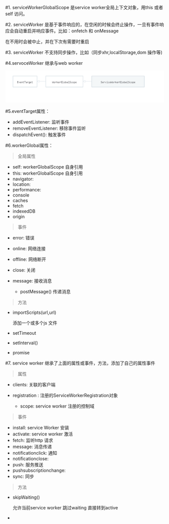 #1. serviceWorkerGlobalScope 是service worker全局上下文对象，用this 或者 self 访问。

#2. serviceWorker 是基于事件响应的，在空闲的时候会终止操作，一旦有事件响应会自动重启并响应事件。比如：onfetch 和 onMessage

在不用时会被中止，并在下次有需要时重启

#3. serviceWorker 不支持同步操作，比如（同步xhr,localStorage,dom 操作等)

#4.servoceWorker 继承与web worker

![avatar](/assets/serviceWorkGlobalScope.png)

#5.eventTarget属性：

+ addEventListener: 监听事件
+ removeEventListener: 移除事件监听
+ dispatchEvent(): 触发事件
  
#6.workerGlobal属性：

>全局属性
+ self: workerGlobalScope 自身引用
+ this: workerGlobalScope 自身引用
+ navigator: 
+ location:
+ performance:
+ console
+ caches
+ fetch
+ indexedDB
+ origin

>事件

+ error: 错误
+ online: 网络连接
+ offline: 网络断开
+ close: 关闭
+ message: 接收消息
   
    + postMessage() 传递消息

>方法

+ importScripts(url,url)
  
  添加一个或多个js 文件

+ setTimeout
+ setInterval()
+ promise

#7. service worker 继承了上面的属性或事件，方法，添加了自己的属性事件

>属性

+ clients: 关联的客户端
+ registration : 注册的ServiceWorkerRegistration对象
  
    + scope: service worker 注册的控制域

> 事件

+ install: service Worker 安装
+ activate: service worker 激活
+ fetch: 监听http 请求
+ message: 消息传递
+ notificationclick: 通知
+ notificationclose:
+ push: 服务推送
+ pushsubscriptionchange:
+ sync: 同步
> 方法
  
  + skipWaiting() 
    
    允许当前service worker 跳过waiting 直接转到active
  + 
> 

